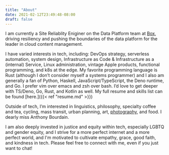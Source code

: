 ```yaml
---
title: "About"
date: 2021-02-12T23:49:48-08:00
draft: false
---
```

I am currently a Site Reliablity Eniginer on the Data Platform team at [Box](https://www.box.com), driving resiliency and pushing the boundaries of the data platform for the leader in cloud content management.

I have varied interests in tech, including: DevOps strategy, serverless automation, system design, Infrastructure as Code & Infrastructure as a (internal) Service, Linux administration, vintage Apple products, functional programming, and k8s at the edge. My favorite programming language is Rust (although I don’t consider myself a systems programmer) and I also am generally a fan of Python, Haskell, JavaScript/TypeScript, the Deno runtime, and Go. I prefer vim over emacs and zsh over bash. I’d love to get deeper with TS/Deno, Go, Rust, and Kotlin as well. My full resume and skills list can be found [here.]({{< ref "resume.md" >}})

Outside of tech, I’m interested in linguistics, philosophy, specialty coffee and tea, cycling, mass transit, urban planning, art, [photography](https://https:engjolephotography.com), and food. I dearly miss Anthony Bourdain.

I am also deeply invested in justice and equity within tech, especially LGBTQ and gender equity, and I strive for a more perfect internet and a more perfect world, and I'm motivated to cultivate empathy, grace, good faith, and kindness in tech. Please feel free to connect with me, even if you just want to chat!
